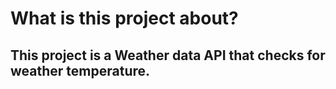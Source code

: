 # What is this project about?
## This project is a Weather data API that checks for weather temperature.